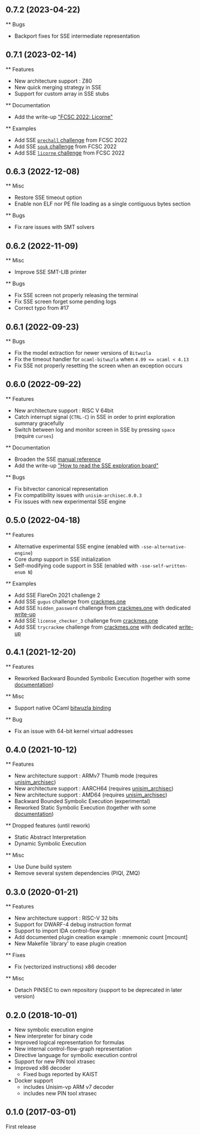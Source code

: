 ## 0.7.2 (2023-04-22)

** Bugs

  - Backport fixes for SSE intermediate representation

## 0.7.1 (2023-02-14)

** Features
  - New architecture support : Z80
  - New quick merging strategy in SSE
  - Support for custom array in SSE stubs

** Documentation

  - Add the write-up ["FCSC 2022: Licorne"](doc/sse/fcsc_licorne.md)

** Examples

  - Add SSE [`prechall` challenge](examples/sse/fcsc/2022.prechall) from FCSC 2022
  - Add SSE [`souk` challenge](examples/sse/fcsc/2022.souk) from FCSC 2022
  - Add SSE [`licorne` challenge](examples/sse/fcsc/2022.licorne) from FCSC 2022

## 0.6.3 (2022-12-08)

** Misc

  - Restore SSE timeout option
  - Enable non ELF nor PE file loading as a single contiguous bytes section

** Bugs

  - Fix rare issues with SMT solvers

## 0.6.2 (2022-11-09)

** Misc

  - Improve SSE SMT-LIB printer

** Bugs

  - Fix SSE screen not properly releasing the terminal
  - Fix SSE screen forget some pending logs
  - Correct typo from #17

## 0.6.1 (2022-09-23)

** Bugs

  - Fix the model extraction for newer versions of `Bitwuzla`
  - Fix the timeout handler for `ocaml-bitwuzla` when `4.09 <= ocaml < 4.13`
  - Fix SSE not properly resetting the screen when an exception occurs

## 0.6.0 (2022-09-22)

** Features

   - New architecture support : RISC V 64bit
   - Catch interrupt signal (`CTRL-C`) in SSE in order to
     print exploration summary gracefully
   - Switch between log and monitor screen in SSE by pressing `space`
     (require `curses`)

** Documentation

   - Broaden the SSE [manual reference](doc/sse/references.md)
   - Add the write-up
	 ["How to read the SSE exploration board"](doc/sse/exploration_board.md)

** Bugs

   - Fix bitvector canonical representation
   - Fix compatibility issues with `unisim-archisec.0.0.3`
   - Fix issues with new experimental SSE engine

## 0.5.0 (2022-04-18)

** Features

   - Alternative experimental SSE engine
     (enabled with `-sse-alternative-engine`)
   - Core dump support in SSE initialization
   - Self-modifying code support in SSE
     (enabled with `-sse-self-written-enum N`)
	 
** Examples

   - Add SSE FlareOn 2021 challenge 2
   - Add SSE `gugus` challenge from
     [crackmes.one](https://crackmes.one/user/bueb810)
   - Add SSE `hidden_password` challenge from
     [crackmes.one](https://crackmes.one/user/pjenik@seznam.cz)
	 with dedicated [write-up](doc/sse/advanced_users.md)
   - Add SSE `license_checker_3` challenge from
     [crackmes.one](https://crackmes.one/user/NomanProdhan)
   - Add SSE `trycrackme` challenge from
	 [crackmes.one](https://crackmes.one/user/MrEmpy)
	 with dedicated [write-up](doc/sse/intermediates_2.md)

## 0.4.1 (2021-12-20)

** Features

   - Reworked Backward Bounded Symbolic Execution
     (together with some [documentation](doc/bbsse/))

** Misc

   - Support native OCaml
     [bitwuzla binding](https://github.com/bitwuzla/ocaml-bitwuzla)

** Bug

   - Fix an issue with 64-bit kernel virtual addresses

## 0.4.0 (2021-10-12)

** Features

   - New architecture support : ARMv7 Thumb mode
     (requires [unisim_archisec](https://github.com/binsec/unisim_archisec))
   - New architecture support : AARCH64
     (requires [unisim_archisec](https://github.com/binsec/unisim_archisec))
   - New architecture support : AMD64
     (requires [unisim_archisec](https://github.com/binsec/unisim_archisec))
   - Backward Bounded Symbolic Execution (experimental)
   - Reworked Static Symbolic Execution
     (together with some [documentation](doc/sse/))
   
** Dropped features (until rework)

   - Static Abstract Interpretation
   - Dynamic Symbolic Execution
   
** Misc

   - Use Dune build system
   - Remove several system dependencies (PIQI, ZMQ)

## 0.3.0 (2020-01-21)

** Features

   - New architecture support : RISC-V 32 bits
   - Support for DWARF-4 debug instruction format
   - Support to import IDA control-flow graph
   - Add documented plugin creation example : mnemonic count [mcount]
   - New Makefile 'library' to ease plugin creation

** Fixes

   - Fix (vectorized instructions) x86 decoder

** Misc

   - Detach PINSEC to own repository (support to be deprecated in later version)

## 0.2.0 (2018-10-01)

  - New symbolic execution engine
  - New interpreter for binary code
  - Improved logical representation for formulas
  - New internal control-flow-graph representation
  - Directive language for symbolic execution control
  - Support for new PIN tool xtrasec
  - Improved x86 decoder
    - Fixed bugs reported by KAIST
  - Docker support
    - includes Unisim-vp ARM v7 decoder
    - includes new PIN tool xtrasec



## 0.1.0 (2017-03-01)

  First release
